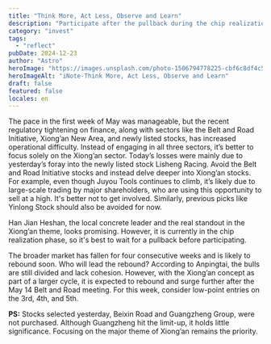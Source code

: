 ```yaml
---
title: "Think More, Act Less, Observe and Learn"
description: "Participate after the pullback during the chip realization phase."
category: "invest"
tags:
  - "reflect"
pubDate: 2024-12-23
author: "Astro"
heroImage: "https://images.unsplash.com/photo-1506794778225-cbf6c8df4c5c"
heroImageAlt: "iNote-Think More, Act Less, Observe and Learn"
draft: false
featured: false
locales: en
---
```


The pace in the first week of May was manageable, but the recent regulatory tightening on finance, along with sectors like the Belt and Road Initiative, Xiong’an New Area, and newly listed stocks, has increased operational difficulty. Instead of engaging in all three sectors, it’s better to focus solely on the Xiong’an sector. Today’s losses were mainly due to yesterday’s foray into the newly listed stock Lisheng Racing. Avoid the Belt and Road Initiative stocks and instead delve deeper into Xiong’an stocks. For example, even though Juyou Tools continues to climb, it’s likely due to large-scale trading by major shareholders, who are using this opportunity to sell at a high. It's better not to get involved. Similarly, previous picks like Yinlong Stock should also be avoided for now.

Han Jian Heshan, the local concrete leader and the real standout in the Xiong’an theme, looks promising. However, it is currently in the chip realization phase, so it's best to wait for a pullback before participating.

The broader market has fallen for four consecutive weeks and is likely to rebound soon. Who will lead the rebound? According to Anpingtai, the bulls are still divided and lack cohesion. However, with the Xiong’an concept as part of a larger cycle, it is expected to rebound and surge further after the May 14 Belt and Road meeting. For this week, consider low-point entries on the 3rd, 4th, and 5th.

**PS:** Stocks selected yesterday, Beixin Road and Guangzheng Group, were not purchased. Although Guangzheng hit the limit-up, it holds little significance. Focusing on the major theme of Xiong’an remains the priority.
